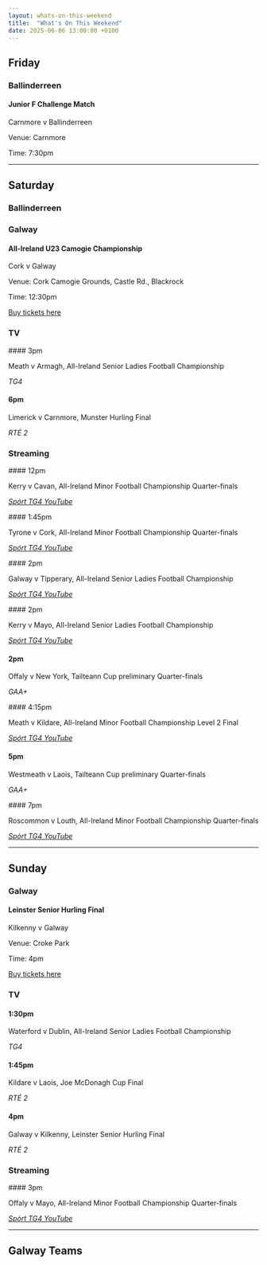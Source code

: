 ```yaml
---
layout: whats-on-this-weekend
title:  "What's On This Weekend"
date: 2025-06-06 13:00:00 +0100
---
```


## Friday

### Ballinderreen

#### Junior F Challenge Match

Carnmore v Ballinderreen

Venue: Carnmore

Time: 7:30pm

---

## Saturday

### Ballinderreen

### Galway

#### All-Ireland U23 Camogie Championship

Cork v Galway

Venue: Cork Camogie Grounds, Castle Rd., Blackrock

Time: 12:30pm

[Buy tickets here](https://www.universe.com/events/u23-a-championship-cork-v-galway-tickets-7PTG6H)

### TV

#### 3pm

Meath v Armagh, All-Ireland Senior Ladies Football Championship

*TG4*

#### 6pm

Limerick v Carnmore, Munster Hurling Final

*RTÉ 2*

### Streaming

#### 12pm

Kerry v Cavan, All-Ireland Minor Football Championship Quarter-finals

*[Spórt TG4 YouTube](https://www.youtube.com/watch?v=7M5QcGLYfys)*

#### 1:45pm

Tyrone v Cork, All-Ireland Minor Football Championship Quarter-finals

*[Spórt TG4 YouTube](https://www.youtube.com/watch?v=dJNGwU2_ZDg)*

#### 2pm

Galway v Tipperary, All-Ireland Senior Ladies Football Championship

*[Spórt TG4 YouTube](https://www.youtube.com/watch?v=vefq7n7QIl4)*

#### 2pm

Kerry v Mayo, All-Ireland Senior Ladies Football Championship

*[Spórt TG4 YouTube](https://www.youtube.com/watch?v=Uvbao483JpE)*

#### 2pm

Offaly v New York, Tailteann Cup preliminary Quarter-finals

*GAA+*

#### 4:15pm

Meath v Kildare, All-Ireland Minor Football Championship Level 2 Final

*[Spórt TG4 YouTube](https://www.youtube.com/watch?v=55PmDfcUENc)*

#### 5pm

Westmeath v Laois, Tailteann Cup preliminary Quarter-finals

*GAA+*

#### 7pm

Roscommon v Louth, All-Ireland Minor Football Championship Quarter-finals

*[Spórt TG4 YouTube](https://www.youtube.com/watch?v=YNRBJ7Pe9Kg)*

---

## Sunday

### Galway

#### Leinster Senior Hurling Final

Kilkenny v Galway

Venue: Croke Park

Time: 4pm

[Buy tickets here](https://am.ticketmaster.com/gaa/leinstershc2025)

### TV

#### 1:30pm

Waterford v Dublin, All-Ireland Senior Ladies Football Championship

*TG4*

#### 1:45pm

Kildare v Laois, Joe McDonagh Cup Final

*RTÉ 2*

#### 4pm

Galway v Kilkenny, Leinster Senior Hurling Final

*RTÉ 2*

### Streaming

#### 3pm

Offaly v Mayo, All-Ireland Minor Football Championship Quarter-finals

*[Spórt TG4 YouTube](https://www.youtube.com/watch?v=No7X8UG4ULU)*

---

## Galway Teams

